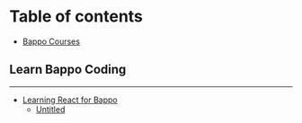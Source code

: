 # Table of contents

* [Bappo Courses](README.md)

## Learn Bappo Coding

---

* [Learning React for Bappo](learn-react-for-bappo/README.md)
  * [Untitled](learn-react-for-bappo/untitled.md)

